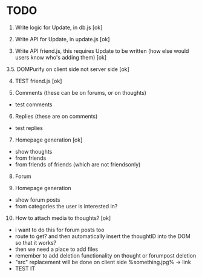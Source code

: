 # TODO

1. Write logic for Update, in db.js [ok]

2. Write API for Update, in update.js [ok]

3. Write API friend.js, this requires Update to be written (how else would users know who's adding them) [ok]

3.5. DOMPurify on client side not server side [ok]

4. TEST friend.js [ok]

5. Comments (these can be on forums, or on thoughts)
 - test comments

6. Replies (these are on comments)
 - test replies

7. Homepage generation [ok]
 - show thoughts
  - from friends
  - from friends of friends (which are not friendsonly)

8. Forum

9. Homepage generation
 - show forum posts
  - from categories the user is interested in?

10. How to attach media to thoughts? [ok]
 - i want to do this for forum posts too
 - route to get? and then automatically insert the thoughtID into the DOM so that it works?
 - then we need a place to add files
 - remember to add deletion functionality on thought or forumpost deletion
 - "src" replacement will be done on client side %something.jpg% -> link
 - TEST IT
